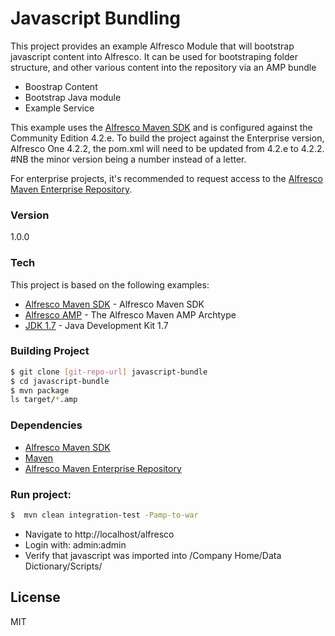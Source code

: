 # Javascript Bundling

This project provides an example Alfresco Module that will bootstrap javascript content into Alfresco. It can be used for bootstraping folder structure, and other various content into the repository via an AMP bundle

  - Boostrap Content
  - Bootstrap Java module
  - Example Service

This example uses the [Alfresco Maven SDK] and is configured against the Community Edition 4.2.e. To build the project against the Enterprise version, Alfresco One 4.2.2, the pom.xml will need to be updated from 4.2.e to 4.2.2. #NB the minor version being a number instead of a letter. 

For enterprise projects, it's recommended to request access to the [Alfresco Maven Enterprise Repository].

### Version
1.0.0

### Tech

This project is based on the following examples:

* [Alfresco Maven SDK] - Alfresco Maven SDK
* [Alfresco AMP] - The Alfresco Maven AMP Archtype
* [JDK 1.7] - Java Development Kit 1.7
### Building Project

```sh
$ git clone [git-repo-url] javascript-bundle
$ cd javascript-bundle
$ mvn package
ls target/*.amp
```

### Dependencies
* [Alfresco Maven SDK]
* [Maven]
* [Alfresco Maven Enterprise Repository]

### Run project:
```sh
$  mvn clean integration-test -Pamp-to-war
```
* Navigate to http://localhost/alfresco
* Login with: admin:admin
* Verify that javascript was imported into /Company Home/Data Dictionary/Scripts/


License
----

MIT



[Alfresco Maven SDK]:http://docs.alfresco.com/4.2/concepts/dev-extensions-maven-sdk-tutorials.html
[Alfresco Maven Enterprise Repository]:https://artifacts.alfresco.com/nexus/
[Alfresco AMP]:http://docs.alfresco.com/4.2/tasks/dev-extensions-maven-sdk-tutorials-amp-archetype.html
[Maven]:http://maven.apache.org/
[JDK 1.7]:http://www.oracle.com/technetwork/java/javase/downloads/jdk7-downloads-1880260.html
[git-repo-url]:https://github.com/alex4u2nv/javascript-bundle
